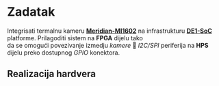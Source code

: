 # Zadatak
Integrisati termalnu kameru [**Meridian-MI1602**](https://www.meridianinno.com/products) na infrastrukturu [**DE1-SoC**](https://www.terasic.com.tw/cgi-bin/page/archive.pl?Language=English&No=836) platforme.
Prilagoditi sistem na **FPGA** dijelu tako </br> da se omogući povezivanje izmedju *kamere* 🔄 *I2C/SPI* periferija na **HPS** dijelu preko dostupnog *GPIO* konektora.

## Realizacija hardvera
